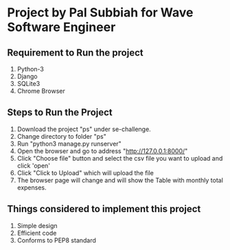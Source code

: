 # Project by Pal Subbiah for Wave Software Engineer


## Requirement to Run the project
  1. Python-3
  2. Django
  3. SQLite3
  4. Chrome Browser


## Steps to Run the Project 
  1. Download the project "ps" under se-challenge.
  2. Change directory to folder "ps"
  3. Run "python3 manage.py runserver"
  4. Open the browser and go to address "http://127.0.0.1:8000/"
  5. Click "Choose file" button and select the csv file you want to upload and click 'open'
  6. Click "Click to Upload" which will upload the file 
  7. The browser page will change and will show the Table with monthly total expenses. 


## Things considered to implement this project
  1. Simple design
  2. Efficient code
  3. Conforms to PEP8 standard
